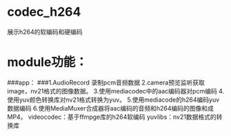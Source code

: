 # codec_h264
展示h264的软编码和硬编码
# module功能：
###app：
###1.AudioRecord 录制pcm音频数据
     2.camera预览监听获取image，nv21格式的图像数据。
     3.使用mediacodec中的aac编码器对pcm编码
     4.使用yuv颜色转换库对nv21格式转换为yuv。
     5.使用mediacode的h264编码yuv数据编码
     6.使用MediaMuxer合成器将aac编码的音频和h264编码的图像和成MP4。
 videocodec：基于ffmpge库的h264软编码
 yuvlibs：nv21数据格式的转换库
